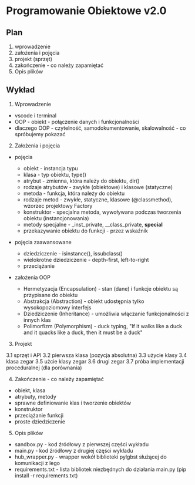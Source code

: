 Programowanie Obiektowe v2.0
============================

Plan 
----

   1. wprowadzenie
   2. założenia i pojęcia
   3. projekt (sprzęt)
   4. zakończenie - co należy zapamiętać
   5. Opis plików


Wykład
------

1. Wprowadzenie

  - vscode i terminal
  - OOP - obiekt - połączenie danych i funkcjonalności
  - dlaczego OOP - czytelność, samodokumentowanie, skalowalność - co spróbujemy pokazać

2. Założenia i pojęcia

  - pojęcia

    - obiekt - instancja typu
    - klasa - typ obiektu, type()
    - atrybut - zmienna, która należy do obiektu, dir()
    - rodzaje atrybutów - zwykłe (obiektowe) i klasowe (statyczne)
    - metoda - funkcja, która należy do obiektu
    - rodzaje metod - zwykłe, statyczne, klasowe (@classmethod), wzorzec projektowy Factory
    - konstruktor - specjalna metoda, wywoływana podczas tworzenia obiektu (instancjonowania)
    - metody specjalne - _inst_private, __class_private, __special__
    - przekazywanie obiektu do funkcji - przez wskaźnik

  - pojęcia zaawansowane

    - dziedziczenie - isinstance(), issubclass() 
    - wielokrotne dziedziczenie - depth-first, left-to-right
    - przeciążanie


  - założenia OOP

    - Hermetyzacja (Encapsulation) - stan (dane) i funkcje obiektu są przypisane do obiektu
    - Abstrakcja (Abstraction) - obiekt udostępnia tylko wysokopoziomowy interfejs
    - Dziedziczenie (Inheritance) - umożliwia włączanie funkcjonalności z innych klas
    - Polimorfizm (Polymorphism) - duck typing, "If it walks like a duck and it quacks like a duck, then it must be a duck"

3. Projekt

  3.1 sprzęt i API
  3.2 pierwsza klasa (pozycja absolutna)
  3.3 użycie klasy
  3.4 klasa zegar
  3.5 użcie klasy zegar
  3.6 drugi zegar
  3.7 próba implementacji proceduralnej (dla porównania)

4. Zakończenie - co należy zapamiętać

  - obiekt, klasa
  - atrybuty, metody
  - sprawne definiowanie klas i tworzenie obiektów
  - konstruktor
  - przeciążanie funkcji
  - proste dziedziczenie

5. Opis plików
  - sandbox.py - kod źródłowy z pierwszej części wykładu
  - main.py - kod źródłowy z drugiej części wykładu
  - hub_wrapper.py - wrapper wokół biblioteki pylgbst służącej do komunikacji z lego
  - requirements.txt - lista bibliotek niezbędnych do działania main.py (pip install -r requirements.txt)
